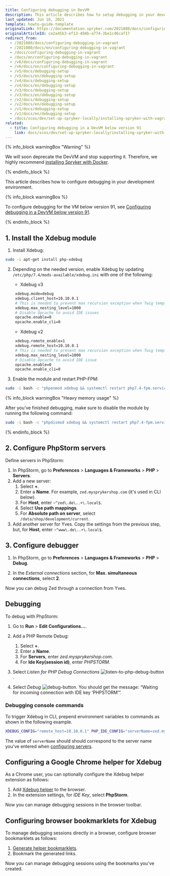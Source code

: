 ```yaml
---
title: Configuring debugging in DevVM
description: This article describes how to setup debugging in your development environment.
last_updated: Jun 16, 2021
template: howto-guide-template
originalLink: https://documentation.spryker.com/2021080/docs/configuring-debugging-in-vagrant
originalArticleId: ce2a45b3-ef13-494b-a774-3be1c46caf17
redirect_from:
  - /2021080/docs/configuring-debugging-in-vagrant
  - /2021080/docs/en/configuring-debugging-in-vagrant
  - /docs/configuring-debugging-in-vagrant
  - /docs/en/configuring-debugging-in-vagrant
  - /v6/docs/configuring-debugging-in-vagrant
  - /v6/docs/en/configuring-debugging-in-vagrant
  - /v5/docs/debugging-setup
  - /v5/docs/en/debugging-setup
  - /v4/docs/debugging-setup
  - /v4/docs/en/debugging-setup
  - /v3/docs/debugging-setup
  - /v3/docs/en/debugging-setup
  - /v2/docs/debugging-setup
  - /v2/docs/en/debugging-setup
  - /v1/docs/debugging-setup
  - /v1/docs/en/debugging-setup
  - /docs/scos/dev/set-up-spryker-locally/installing-spryker-with-vagrant/debugger-configuration/configuring-debugging-in-vagrant.html
related:
  - title: Configuring debugging in a DevVM below version 91
    link: docs/scos/dev/set-up-spryker-locally/installing-spryker-with-development-virtual-machine/configuring-debugging-in-devvm/configuring-debugging-in-a-devvm-below-version-91.html
---
```

{% info_block warningBox "Warning" %}

We will soon deprecate the DevVM and stop supporting it. Therefore, we highly recommend [installing Spryker with Docker](/docs/dg/dev/set-up-spryker-locally/set-up-spryker-locally.html).

{% endinfo_block %}

This article describes how to configure debugging in your development environment.

{% info_block warningBox %}

To configure debugging for the VM below version 91, see [Configuring debugging in a DevVM below version 91](/docs/dg/dev/set-up-spryker-locally/installing-spryker-with-development-virtual-machine/configuring-debugging-in-devvm/configuring-debugging-in-a-devvm-below-version-91.html).

{% endinfo_block %}

## 1. Install the Xdebug module

1. Install Xdebug:

```bash
sudo -i apt-get install php-xdebug
```

2. Depending on the needed version, enable Xdebug by updating `/etc/php/7.4/mods-available/xdebug.ini` with one of the following:

    * Xdebug v3

    ```bash
     xdebug.mode=debug
     xdebug.client_host=10.10.0.1
     # This is needed to prevent max recursion exception when Twig templates are very complicated
     xdebug.max_nesting_level=1000
     # Disable Opcache to avoid IDE issues
     opcache.enable=0
     opcache.enable_cli=0
    ```

    * Xdebug v2

    ```bash
     xdebug.remote_enable=1
     xdebug.remote_host=10.10.0.1
     # This is needed to prevent max recursion exception when Twig templates are very complicated
     xdebug.max_nesting_level=1000
     # Disable Opcache to avoid IDE issue
     opcache.enable=0
     opcache.enable_cli=0
    ```


3. Enable the module and restart PHP-FPM:

```bash
sudo -i bash -c "phpenmod xdebug && systemctl restart php7.4-fpm.service"
```

{% info_block warningBox "Heavy memory usage" %}

After you've finished debugging, make sure to disable the module by running the following command:

```bash
sudo -i bash -c "phpdismod xdebug && systemctl restart php7.4-fpm.service"
```

{% endinfo_block %}

## 2. Configure PhpStorm servers

Define servers in PhpStorm:

1. In PhpStorm, go to **Preferences** > **Languages & Frameworks** > **PHP** > **Servers**.
2. Add a new server:
    1. Select **+**.
    2. Enter a **Name**. For example, `zed.mysprykershop.com` (it's used in CLI below).
    3. For **Host**, enter `~^zed\.de\..+\.local$`.
    4. Select **Use path mappings**.
    5. For **Absolute path on server**, select `/data/shop/development/current`.
3. Add another server for Yves. Copy the settings from the previous step, but, for **Host**, enter `~^www\.de\..+\.local$`.


## 3. Configure debugger

1. In PhpStorm, go to **Preferences** > **Languages & Frameworks** > **PHP** > **Debug**.

2. In the *External connections* section, for **Max. simultaneous connections**, select **2**.

Now you can debug Zed through a connection from Yves.

## Debugging

To debug with PhpStorm:

1. Go to **Run** > **Edit Configurations…**.
2. Add a PHP Remote Debug:
    1.  Select **+**.
    2. Enter a **Name**.
    3. For **Servers**, enter *zed.mysprykershop.com*.
    4. For **Ide Key(session id)**, enter *PHPSTORM*.
3. Select *Listen for PHP Debug Connections* ![listen-to-php-debug-button](https://spryker.s3.eu-central-1.amazonaws.com/docs/Developer+Guide/Installation/Debugging/Configuring+debugging+in+Vagrant/listen-php-debug-connections.png).

4. Select *Debug* ![debug-button](https://spryker.s3.eu-central-1.amazonaws.com/docs/Developer+Guide/Installation/Debugging/Configuring+debugging+in+Vagrant/debug-button.png). You should get the message: “Waiting for incoming connection with IDE key ‘PHPSTORM’”.

### Debugging console commands

To trigger Xdebug in CLI, prepend environment variables to commands as shown in the following example.

```bash
XDEBUG_CONFIG="remote_host=10.10.0.1" PHP_IDE_CONFIG="serverName=zed.mysprykershop.com" vendor/bin/console <command>
```

The value of `serverName` should should correspond to the server name you've entered when [configuring servers](#configure-phpstorm-servers).

## Configuring a Google Chrome helper for Xdebug

As a Chrome user, you can optionally configure the Xdebug helper extension as follows:

1. Add [Xdebug helper](https://chrome.google.com/webstore/detail/xdebug-helper/eadndfjplgieldjbigjakmdgkmoaaaoc?hl=en) to the browser.
2. In the extension settings, for *IDE Key*, select **PhpStorm**.

Now you can manage debugging sessions in the browser toolbar.

## Configuring browser bookmarklets for Xdebug

To manage debugging sessions directly in a browser, configure browser bookmarklets as follows:
1. [Generate helper bookmarklets](http://www.jetbrains.com/phpstorm/marklets/).
2. Bookmark the generated links.

Now you can manage debugging sessions using the bookmarks you've created.
